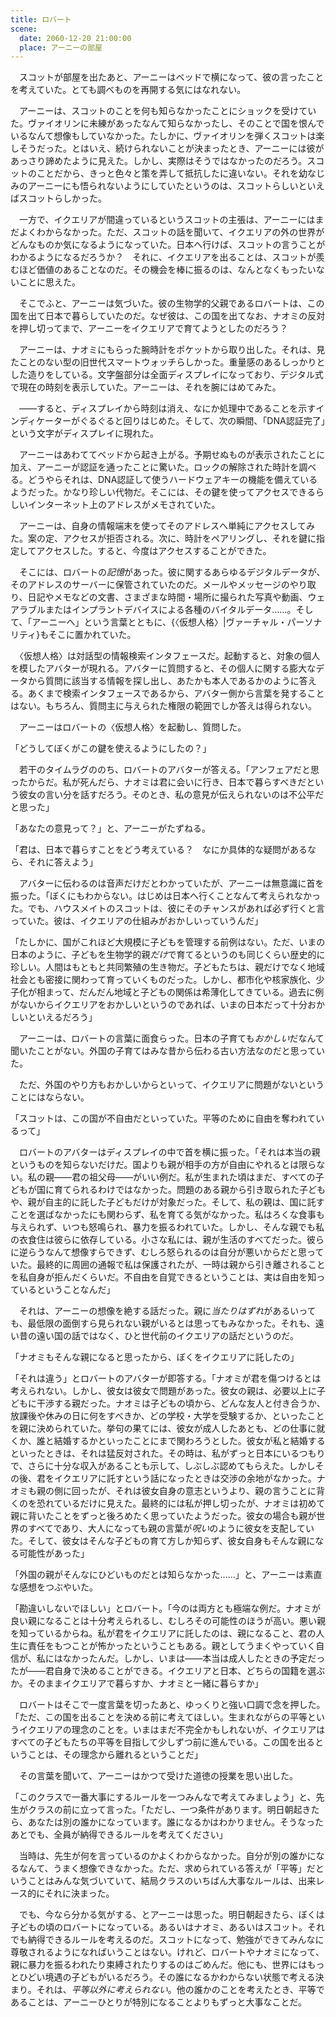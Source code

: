 ```yaml
---
title: ロバート
scene:
  date: 2060-12-20 21:00:00
  place: アーニーの部屋
---
```


　スコットが部屋を出たあと、アーニーはベッドで横になって、彼の言ったことを考えていた。とても調べものを再開する気にはなれない。

　アーニーは、スコットのことを何も知らなかったことにショックを受けていた。ヴァイオリンに未練があったなんて知らなかったし、そのことで国を恨んでいるなんて想像もしていなかった。たしかに、ヴァイオリンを弾くスコットは楽しそうだった。とはいえ、続けられないことが決まったとき、アーニーには彼があっさり諦めたように見えた。しかし、実際はそうではなかったのだろう。スコットのことだから、きっと色々と策を弄して抵抗したに違いない。それを幼なじみのアーニーにも悟られないようにしていたというのは、スコットらしいといえばスコットらしかった。

　一方で、イクエリアが間違っているというスコットの主張は、アーニーにはまだよくわからなかった。ただ、スコットの話を聞いて、イクエリアの外の世界がどんなものか気になるようになっていた。日本へ行けば、スコットの言うことがわかるようになるだろうか？　それに、イクエリアを出ることは、スコットが羨むほど価値のあることなのだ。その機会を棒に振るのは、なんとなくもったいないことに思えた。

　そこでふと、アーニーは気づいた。彼の生物学的父親であるロバートは、この国を出て日本で暮らしていたのだ。なぜ彼は、この国を出てなお、ナオミの反対を押し切ってまで、アーニーをイクエリアで育てようとしたのだろう？

　アーニーは、ナオミにもらった腕時計をポケットから取り出した。それは、見たことのない型の旧世代スマートウォッチらしかった。重量感のあるしっかりとした造りをしている。文字盤部分は全面ディスプレイになっており、デジタル式で現在の時刻を表示していた。アーニーは、それを腕にはめてみた。

　——すると、ディスプレイから時刻は消え、なにか処理中であることを示すインディケーターがぐるぐると回りはじめた。そして、次の瞬間、「DNA認証完了」という文字がディスプレイに現れた。

　アーニーはあわててベッドから起き上がる。予期せぬものが表示されたことに加え、アーニーが認証を通ったことに驚いた。ロックの解除された時計を調べる。どうやらそれは、DNA認証して使うハードウェアキーの機能を備えているようだった。かなり珍しい代物だ。そこには、その鍵を使ってアクセスできるらしいインターネット上のアドレスがメモされていた。

　アーニーは、自身の情報端末を使ってそのアドレスへ単純にアクセスしてみた。案の定、アクセスが拒否される。次に、時計をペアリングし、それを鍵に指定してアクセスした。すると、今度はアクセスすることができた。

　そこには、ロバートの*記憶*があった。彼に関するあらゆるデジタルデータが、そのアドレスのサーバーに保管されていたのだ。メールやメッセージのやり取り、日記やメモなどの文書、さまざまな時間・場所に撮られた写真や動画、ウェアラブルまたはインプラントデバイスによる各種のバイタルデータ……。そして、「アーニーへ」という言葉とともに、{〈仮想人格〉|ヴァーチャル・パーソナリティ}もそこに置かれていた。

　〈仮想人格〉は対話型の情報検索インタフェースだ。起動すると、対象の個人を模したアバターが現れる。アバターに質問すると、その個人に関する膨大なデータから質問に該当する情報を探し出し、あたかも本人であるかのように答える。あくまで検索インタフェースであるから、アバター側から言葉を発することはない。もちろん、質問主に与えられた権限の範囲でしか答えは得られない。

　アーニーはロバートの〈仮想人格〉を起動し、質問した。

「どうしてぼくがこの鍵を使えるようにしたの？」

　若干のタイムラグののち、ロバートのアバターが答える。「アンフェアだと思ったからだ。私が死んだら、ナオミは君に会いに行き、日本で暮らすべきだという彼女の言い分を話すだろう。そのとき、私の意見が伝えられないのは不公平だと思った」

「あなたの意見って？」と、アーニーがたずねる。

「君は、日本で暮らすことをどう考えている？　なにか具体的な疑問があるなら、それに答えよう」

　アバターに伝わるのは音声だけだとわかっていたが、アーニーは無意識に首を振った。「ぼくにもわからない。はじめは日本へ行くことなんて考えられなかった。でも、ハウスメイトのスコットは、彼にそのチャンスがあれば必ず行くと言っていた。彼は、イクエリアの仕組みがおかしいっていうんだ」

「たしかに、国がこれほど大規模に子どもを管理する前例はない。ただ、いまの日本のように、子どもを生物学的親*だけ*で育てるというのも同じくらい歴史的に珍しい。人間はもともと共同繁殖の生き物だ。子どもたちは、親だけでなく地域社会とも密接に関わって育っていくものだった。しかし、都市化や核家族化、少子化が相まって、だんだん地域と子どもの関係は希薄化してきている。過去に例がないからイクエリアをおかしいというのであれば、いまの日本だって十分おかしいといえるだろう」

　アーニーは、ロバートの言葉に面食らった。日本の子育ても*おかしい*だなんて聞いたことがない。外国の子育てはみな昔から伝わる古い方法なのだと思っていた。

　ただ、外国のやり方もおかしいからといって、イクエリアに問題がないということにはならない。

「スコットは、この国が不自由だといっていた。平等のために自由を奪われているって」

　ロバートのアバターはディスプレイの中で首を横に振った。「それは本当の親というものを知らないだけだ。国よりも親が相手の方が自由にやれるとは限らない。私の親——君の祖父母——がいい例だ。私が生まれた頃はまだ、すべての子どもが国に育てられるわけではなかった。問題のある親から引き取られた子どもや、親が自主的に託した子どもだけが対象だった。そして、私の親は、国に託すことを選ばなかったにも関わらず、私を育てる気がなかった。私はろくな食事も与えられず、いつも怒鳴られ、暴力を振るわれていた。しかし、そんな親でも私の衣食住は彼らに依存している。小さな私には、親が生活のすべてだった。彼らに逆らうなんて想像すらできず、むしろ怒られるのは自分が悪いからだと思っていた。最終的に周囲の通報で私は保護されたが、一時は親から引き離されることを私自身が拒んだくらいだ。不自由を自覚できるということは、実は自由を知っているということなんだ」

　それは、アーニーの想像を絶する話だった。親に*当たりはずれ*があるいっても、最低限の面倒すら見られない親がいるとは思ってもみなかった。それも、遠い昔の遠い国の話ではなく、ひと世代前のイクエリアの話だというのだ。

「ナオミもそんな親になると思ったから、ぼくをイクエリアに託したの」

「それは違う」とロバートのアバターが即答する。「ナオミが君を傷つけるとは考えられない。しかし、彼女は彼女で問題があった。彼女の親は、必要以上に子どもに干渉する親だった。ナオミは子どもの頃から、どんな友人と付き合うか、放課後や休みの日に何をすべきか、どの学校・大学を受験するか、といったことを親に決められていた。挙句の果てには、彼女が成人したあとも、どの仕事に就くか、誰と結婚するかといったことにまで関わろうとした。彼女が私と結婚するといったときは、それは猛反対された。その時は、私がずっと日本にいるつもりで、さらに十分な収入があることも示して、しぶしぶ認めてもらえた。しかしその後、君をイクエリアに託すという話になったときは交渉の余地がなかった。ナオミも親の側に回ったが、それは彼女自身の意志というより、親の言うことに背くのを恐れているだけに見えた。最終的には私が押し切ったが、ナオミは初めて親に背いたことをずっと後ろめたく思っていたようだった。彼女の場合も親が世界のすべてであり、大人になっても親の言葉が*呪い*のように彼女を支配していた。そして、彼女はそんな子どもの育て方しか知らず、彼女自身もそんな親になる可能性があった」

「外国の親がそんなにひどいものだとは知らなかった……」と、アーニーは素直な感想をつぶやいた。

「勘違いしないでほしい」とロバート。「今のは両方とも極端な例だ。ナオミが良い親になることは十分考えられるし、むしろその可能性のほうが高い。悪い親を知っているからね。私が君をイクエリアに託したのは、親になること、君の人生に責任をもつことが怖かったということもある。親としてうまくやっていく自信が、私にはなかったんだ。しかし、いまは——本当は成人したときの予定だったが——君自身で決めることができる。イクエリアと日本、どちらの国籍を選ぶか。そのままイクエリアで暮らすか、ナオミと一緒に暮らすか」

　ロバートはそこで一度言葉を切ったあと、ゆっくりと強い口調で念を押した。「ただ、この国を出ることを決める前に考えてほしい。生まれながらの平等というイクエリアの理念のことを。いまはまだ不完全かもしれないが、イクエリアはすべての子どもたちの平等を目指して少しずつ前に進んでいる。この国を出るということは、その理念から離れるということだ」

　その言葉を聞いて、アーニーはかつて受けた道徳の授業を思い出した。

「このクラスで一番大事にするルールを一つみんなで考えてみましょう」と、先生がクラスの前に立って言った。「ただし、一つ条件があります。明日朝起きたら、あなたは別の誰かになっています。誰になるかはわかりません。そうなったあとでも、全員が納得できるルールを考えてください」

　当時は、先生が何を言っているのかよくわからなかった。自分が別の誰かになるなんて、うまく想像できなかった。ただ、求められている答えが「平等」だということはみんな気づいていて、結局クラスのいちばん大事なルールは、出来レース的にそれに決まった。

　でも、今なら分かる気がする、とアーニーは思った。明日朝起きたら、ぼくは子どもの頃のロバートになっている。あるいはナオミ、あるいはスコット。それでも納得できるルールを考えるのだ。スコットになって、勉強ができてみんなに尊敬されるようになればいうことはない。けれど、ロバートやナオミになって、親に暴力を振るわれたり束縛されたりするのはごめんだ。他にも、世界にはもっとひどい境遇の子どもがいるだろう。その誰になるかわからない状態で考える決まり。それは、*平等以外に考えられない*。他の誰かのことを考えたとき、平等であることは、アーニーひとりが特別になることよりもずっと大事なことだ。

